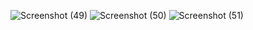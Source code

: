 ![Screenshot (49)](https://user-images.githubusercontent.com/71307225/141778940-15cc4502-efb7-46bb-9582-9e181e9cbcbc.png)
![Screenshot (50)](https://user-images.githubusercontent.com/71307225/141778971-5be47bd1-37c1-4495-9cfa-e08d3af0354f.png)
![Screenshot (51)](https://user-images.githubusercontent.com/71307225/141778998-a2e10a36-5212-4f4a-8f18-954a726cf58e.png)
